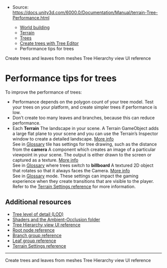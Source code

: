 * Source: https://docs.unity3d.com/6000.0/Documentation/Manual/terrain-Tree-Performance.html

  * [World building](https://docs.unity3d.com/6000.0/Documentation/Manual/CreatingEnvironments.html)
  * [Terrain](https://docs.unity3d.com/6000.0/Documentation/Manual/script-Terrain.html)
  * [Trees](https://docs.unity3d.com/6000.0/Documentation/Manual/terrain-Trees-Landing.html)
  * [Create trees with Tree Editor](https://docs.unity3d.com/6000.0/Documentation/Manual/class-Tree.html)
  * Performance tips for trees


[](https://docs.unity3d.com/6000.0/Documentation/Manual/terrain-Tree-From-Mesh.html)
Create trees and leaves from meshes
[](https://docs.unity3d.com/6000.0/Documentation/Manual/terrain-Tree-Hierarchy-UI.html)
Tree Hierarchy view UI reference
# Performance tips for trees
To improve the performance of trees:
  * Performance depends on the polygon count of your tree model. Test your trees on your platform, and create simpler trees if performance is low.
  * Don’t create too many leaves and branches, because this can reduce performance.
  * Each **Terrain** The landscape in your scene. A Terrain GameObject adds a large flat plane to your scene and you can use the Terrain’s Inspector window to create a detailed landscape. [More info](https://docs.unity3d.com/6000.0/Documentation/Manual/terrain-UsingTerrains.html)  
See in [Glossary](https://docs.unity3d.com/6000.0/Documentation/Manual/Glossary.html#Terrain) tile has settings for tree drawing, such as the distance from the **camera** A component which creates an image of a particular viewpoint in your scene. The output is either drawn to the screen or captured as a texture. [More info](https://docs.unity3d.com/6000.0/Documentation/Manual/CamerasOverview.html)  
See in [Glossary](https://docs.unity3d.com/6000.0/Documentation/Manual/Glossary.html#Camera) where trees switch to **billboard** A textured 2D object that rotates so that it always faces the Camera. [More info](https://docs.unity3d.com/6000.0/Documentation/Manual/class-BillboardRenderer.html)  
See in [Glossary](https://docs.unity3d.com/6000.0/Documentation/Manual/Glossary.html#Billboard) mode. These settings can impact the gaming experience when they create transitions that are visible to the player. Refer to the [Terrain Settings reference](https://docs.unity3d.com/6000.0/Documentation/Manual/terrain-OtherSettings.html) for more information.


## Additional resources
  * [Tree level of detail (LOD)](https://docs.unity3d.com/6000.0/Documentation/Manual/terrain-Tree-LOD.html)
  * [Shaders and the Ambient-Occlusion folder](https://docs.unity3d.com/6000.0/Documentation/Manual/terrain-Trees-Mat-Shaders.html)
  * [Tree Hierarchy view UI reference](https://docs.unity3d.com/6000.0/Documentation/Manual/terrain-Tree-Hierarchy-UI.html)
  * [Root node reference](https://docs.unity3d.com/6000.0/Documentation/Manual/tree-Root-Node.html)
  * [Branch group reference](https://docs.unity3d.com/6000.0/Documentation/Manual/tree-Branches.html)
  * [Leaf group reference](https://docs.unity3d.com/6000.0/Documentation/Manual/tree-Leaves.html)
  * [Terrain Settings reference](https://docs.unity3d.com/6000.0/Documentation/Manual/terrain-OtherSettings.html)


* * *
[](https://docs.unity3d.com/6000.0/Documentation/Manual/terrain-Tree-From-Mesh.html)
Create trees and leaves from meshes
[](https://docs.unity3d.com/6000.0/Documentation/Manual/terrain-Tree-Hierarchy-UI.html)
Tree Hierarchy view UI reference

